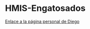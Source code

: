 # HMIS-Engatosados


[Enlace a la página personal de Diego](https://funo.github.io "Página de diego")